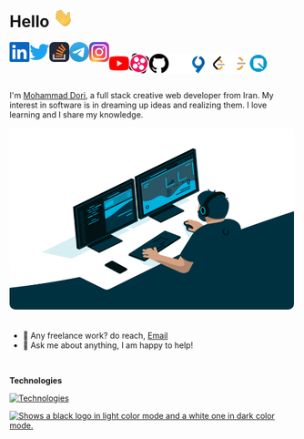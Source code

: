# Hello <img src="img/hand.gif" width="35px">

[<img align="left" alt="Dori Linkedin" width="35px" src="img/linkedin.svg" />](https://www.linkedin.com)

[<img align="left" alt="Dori Twitter" width="35px" src="img/twitter.svg" />](https://twitter.com)

[<img align="left" alt="Dori Stack Overflow" width="35px" src="img/stackoverflow.svg" />](https://stackoverflow.com/)

[<img align="left" alt="Dori Telegram" width="35px" src="img/telegram.png" />](https://t.me/DoriDev)

[<img align="left" alt="Dori Instagram" width="35px" src="img/instagram.svg" />](https://www.instagram.com/mr.dori.dev/)

#
#

[<img align="left" alt="Dori Youtube" width="35px" src="img/youtube.svg" />](https://www.youtube.com/channel/UC8PIMbjxztHeiBWZRpblp2A)

[<img align="left" alt="Dori Aparat" width="35px" src="img/aparat.png" />](https://www.aparat.com/dori.dev)

[<img align="left" alt="Github" width="35px" src="img/github2.png" />](https://github.com/dori-dev#gh-light-mode-only)

[<img align="left" alt="Github" width="35px" src="img/github.png" />](https://github.com/dori-dev#gh-dark-mode-only)

[<img align="left" alt="Dori Virgool" width="35px" src="img/virgool.png" />](https://virgool.io/@dori-dev)

[<img align="left" alt="Dori Leetcode" width="35px" src="img/leetcode.png" />](https://leetcode.com/#gh-light-mode-only)

[<img align="left" alt="Dori Leetcode" width="35px" src="img/leetcode2.png" />](https://leetcode.com/#gh-dark-mode-only)

[<img align="left" alt="Dori Quera" width="35px" src="img/quera.png" />](https://quera.org/)

<br />
<br />
<br />

I'm [Mohammad Dori](https://github.com/dori-dev), a full stack creative web developer from Iran. My interest in software is in dreaming up ideas and realizing them. I love learning and I share my knowledge.

<img alt="GIF" src="img/code.gif" width="500" height="320" style="margin-bottom: 20px;border-radius: 10px;" />

- 💼 Any freelance work? do reach, [Email](mailto:mr.dori.dev@gmail.com)
- 💬 Ask me about anything, I am happy to help!

<br />

**Technologies**

[![Technologies](https://skillicons.dev/icons?i=py,django,fastapi,postgresql,mongodb,git,nginx,docker,linux,html,css,sass,bootstrap,js,react,redux&perline=8)](https://github.com/dori-dev)

<a href="https://github.com/dori-dev">
    <picture>
        <source media="(prefers-color-scheme: dark)" srcset="https://github-readme-stats.vercel.app/api?username=dori-dev&hide=prs&show_icons=true&theme=react&hide_border=true&bg_color=ffffff00">
        <source media="(prefers-color-scheme: light)" srcset="https://github-readme-stats.vercel.app/api?username=dori-dev&hide=prs&show_icons=true&theme=vue&hide_border=true&bg_color=ffffff00">
        <img alt="Shows a black logo in light color mode and a white one in dark color mode." src="https://github-readme-stats.vercel.app/api?username=dori-dev&hide=prs&show_icons=true&theme=react&hide_border=true">
    </picture>
</a>
